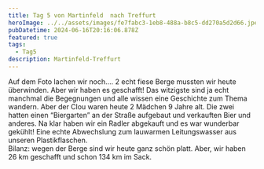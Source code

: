 ```yaml
---
title: Tag 5 von Martinfeld  nach Treffurt
heroImage: ../../assets/images/fe7fabc3-1eb8-488a-b8c5-dd270a5d2d66.jpeg
pubDatetime: 2024-06-16T20:16:06.878Z
featured: true
tags:
  - Tag5
description: Martinfeld-Treffurt
---
```

Auf dem Foto lachen wir noch…. 2 echt fiese Berge mussten wir heute überwinden. Aber wir haben es geschafft! Das witzigste sind ja echt manchmal die Begegnungen und alle wissen eine Geschichte zum Thema wandern. Aber der Clou waren heute 2 Mädchen 9 Jahre alt. Die zwei hatten einen “Biergarten” an der Straße aufgebaut und verkauften Bier und anderes. Na klar haben wir ein Radler abgekauft und es war wunderbar gekühlt! Eine echte Abwechslung zum lauwarmen Leitungswasser aus unseren Plastikflaschen. \
Bilanz: wegen der Berge sind wir heute ganz schön platt. Aber, wir haben 26 km geschafft und schon 134 km im Sack.